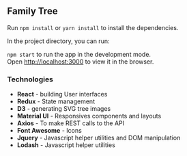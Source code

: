 ## Family Tree

Run `npm install` or `yarn install` to install the dependencies.

In the project directory, you can run:

`npm start` to run the app in the development mode.<br>
Open [http://localhost:3000](http://localhost:3000) to view it in the browser.

### Technologies 
* **React** - building User interfaces
* **Redux** - State management
* **D3** - generating SVG tree images
* **Material UI** - Responsives components and layouts
* **Axios** - To make REST calls to the API
* **Font Awesome** - Icons
* **Jquery** - Javascript helper utilities and DOM manipulation
* **Lodash** - Javascript helper utilities
